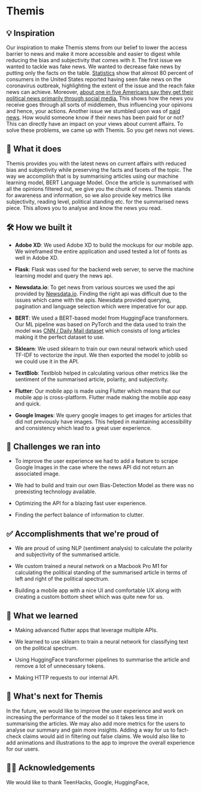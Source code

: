 # Themis 

## 💡 Inspiration
Our inspiration to make Themis stems from our belief to lower the access barrier to news and make it more accessible and easier to digest while reducing the bias and subjectivity that comes with it. The first issue we wanted to tackle was fake news. We wanted to decrease fake news by putting only the facts on the table. [Statistics](https://www.statista.com/topics/3251/fake-news/) show that almost 80 percent of consumers in the United States reported having seen fake news on the coronavirus outbreak, highlighting the extent of the issue and the reach fake news can achieve. Moreover, [about one in five Americans say they get their political news primarily through social media.](https://www.journalism.org/2020/07/30/americans-who-mainly-get-their-news-on-social-media-are-less-engaged-less-knowledgeable/) This shows how the news you receive goes through all sorts of middlemen, thus influencing your opinions and hence, your actions. Another issue we stumbled upon was of [paid news](https://en.wikipedia.org/wiki/Paid_news_in_India). How would someone know if their news has been paid for or not? This can directly have an impact on your views about current affairs. To solve these problems, we came up with Themis. So you get news not views.

## 📱 What it does
Themis provides you with the latest news on current affairs with reduced bias and subjectivity while preserving the facts and facets of the topic. The way we accomplish that is by summarising articles using our machine learning model, BERT Language Model. Once the article is summarised with all the opinions filtered out, we give you the chunk of news. Themis stands for awareness and information, so we also provide key metrics like subjectivity, reading level, political standing etc. for the summarised news piece. This allows you to analyse and know the news you read.

## 🛠 How we built it

- **Adobe XD**: We used Adobe XD to build the mockups for our mobile app. We wireframed the entire application and used tested a lot of fonts as well in Adobe XD.

- **Flask**: Flask was used for the backend web server, to serve the machine learning model and query the news api.

- **Newsdata.io**: To get news from various sources we used the api provided by [Newsdata.io](https://newsdata.io/). Finding the right api was difficult due to the issues which came with the apis. Newsdata provided querying, pagination and language selection which were imperative for our app.

- **BERT**: We used a BERT-based model from HuggingFace transformers. Our ML pipeline was based on PyTorch and the data used to train the model was [CNN / Daily Mail dataset](https://huggingface.co/datasets/cnn_dailymail) which consists of long articles making it the perfect dataset to use.

- **Sklearn**: We used sklearn to train our own neural network which used TF-IDF to vectorize the input. We then exported the model to joblib so we could use it in the API.

- **TextBlob**: Textblob helped in calculating various other metrics like the sentiment of the summarised article, polarity, and subjectivity.

- **Flutter**: Our mobile app is made using Flutter which means that our mobile app is cross-platform. Flutter made making the mobile app easy and quick.

- **Google Images**: We query google images to get images for articles that did not previously have images. This helped in maintaining accessibility and consistency which lead to a great user experience.

## 🛑 Challenges we ran into

- To improve the user experience we had to add a feature to scrape Google Images in the case where the news API did not return an associated image.

- We had to build and train our own Bias-Detection Model as there was no preexisting technology available.

- Optimizing the API for a blazing fast user experience.

- Finding the perfect balance of information to clutter.

## ✅ Accomplishments that we're proud of

- We are proud of using NLP (sentiment analysis) to calculate the polarity and subjectivity of the summarised article.

- We custom trained a neural network on a Macbook Pro M1 for calculating the political standing of the summarised article in terms of left and right of the political spectrum.

- Building a mobile app with a nice UI and comfortable UX along with creating a custom bottom sheet which was quite new for us.

## 📖 What we learned

- Making advanced flutter apps that leverage multiple APIs.

- We learned to use sklearn to train a neural network for classifying text on the political spectrum.

- Using HuggingFace transformer pipelines to summarise the article and remove a lot of unnecessary tokens.

- Making HTTP requests to our internal API.

## 🤔 What's next for Themis
In the future, we would like to improve the user experience and work on increasing the performance of the model so it takes less time in summarising the articles. We may also add more metrics for the users to analyse our summary and gain more insights. Adding a way for us to fact-check claims would aid in filtering out false claims. We would also like to add animations and illustrations to the app to improve the overall experience for our users.

## 🙇‍♂️ Acknowledgements
We would like to thank TeenHacks, Google, HuggingFace, 
